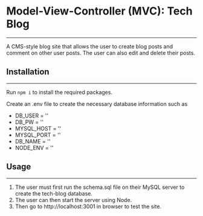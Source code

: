# Model-View-Controller (MVC): Tech Blog

---
A CMS-style blog site that allows the user to create blog posts and comment on other user posts. The user can also edit and delete their posts. 

    
## Installation
---
Run `npm i` to install the required packages.

 Create an .env file to create the necessary database 
 information such as 
* DB_USER = ''
* DB_PW = ''
* MYSQL_HOST = ''
* MYSQL_PORT = ''
* DB_NAME = ''
* NODE_ENV = ''

## Usage
---
1. The user must first run the schema.sql file on their MySQL server to create the tech-blog database. 
2. The user can then start the server using Node.
3. Then go to http://localhost:3001 in browser to test the site.
